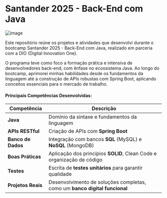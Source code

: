# Santander 2025 - Back-End com Java

![image](https://github.com/user-attachments/assets/a494eabf-bc2f-49ad-821c-6a859c460cdd)

Este repositório reúne os projetos e atividades que desenvolvi durante o bootcamp Santander 2025 - Back-End com Java, realizado em parceria com a DIO (Digital Innovation One).

O programa teve como foco a formação prática e intensiva de desenvolvedores back-end, com ênfase no ecossistema Java. Ao longo do bootcamp, aprimorei minhas habilidades desde os fundamentos da linguagem até a construção de APIs robustas com Spring Boot, aplicando conceitos essenciais para o mercado de trabalho.

#### Principais Competências Desenvolvidas:

|    Competência     |    Descrição                                                               |
| ------------------ | -------------------------------------------------------------------------- |
| **Java**           | Domínio da sintaxe e fundamentos da linguagem                              |
| **APIs RESTful**   | Criação de APIs com **Spring Boot**                                        |
| **Banco de Dados** | Integração com bancos **SQL** (MySQL) e **NoSQL** (MongoDB)                |
| **Boas Práticas**  | Aplicação dos princípios **SOLID**, Clean Code e organização de código     |
| **Testes**         | Escrita de **testes unitários** para garantir qualidade                    |
| **Projetos Reais** | Desenvolvimento de soluções completas, como um **banco digital funcional** |
